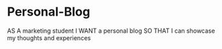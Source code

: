 # Personal-Blog
AS A marketing student I WANT a personal blog SO THAT I can showcase my thoughts and experiences
